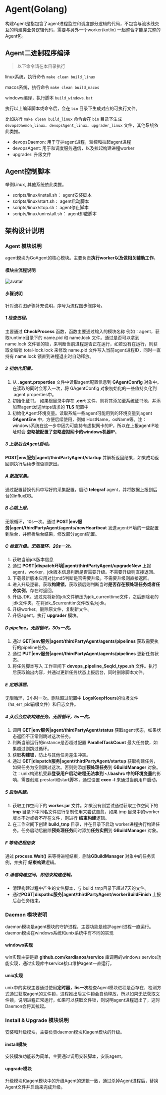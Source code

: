 # Agent(Golang)

构建Agent是指包含了agent进程监控和调度部分逻辑的代码，不包含与流水线交互的构建类业务逻辑代码，需要与另外一个worker(kotlin) 一起整合才能是完整的Agent包。

## Agent二进制程序编译

> 以下命令请在本目录执行

linux系统，执行命令 `make clean build_linux`

macos系统，执行命令 `make clean build_macos`

windows编译，执行脚本 `build_windows.bat`

执行以上编译脚本或命令后，会在 `bin` 目录下生成对应的可执行文件。

比如执行 `make clean build_linux` 命令会在 `bin` 目录下生成 `devopsDaemon_linux`、`devopsAgent_linux`、`upgrader_linux` 文件，其他系统依此类推。

- devopsDaemon: 用于守护agent进程，监控和拉起agent进程
- devopsAgent: 用于和调度服务通信，以及拉起构建进程worker
- upgrader: 升级文件

## Agent控制脚本

举例Linux, 其他系统依此类推。

- scripts/linux/install.sh： agent安装脚本
- scripts/linux/start.sh： agent启动脚本
- scripts/linux/stop.sh： agent停止脚本
- scripts/linux/uninstall.sh： agent卸载脚本


## 架构设计说明
### Agent 模块说明
agent模块为GoAgent的核心模块。主要负责**执行worker以及做相关辅助工作**。
#### 模块主流程说明
![avatar](文档图片/Agent模块流程图.png)
#### 步骤说明
针对流程图步骤补充说明，序号为流程图步骤序号。
##### 1 检查进程。
主要通过 **CheckProcess** 函数，函数主要通过输入的模块名称 例如：agent，获取runtime目录下的 name.pid 和 name.lock 文件。通过是否可以拿到 name.lock 文件锁的锁，来判断当前进程是否正在运行，如若没有在运行，则获取全局锁 total-lock.lock 来修改 name.pid 文件写入当前agent进程ID，同时一直持有 name.lock 锁直到进程退出时自动释放。

##### 2 初始化配置。
1. 从 **.agent.properties** 文件中读取agent配置信息到 **GAgentConfig** 对象中。在读取的同时会写入一次，将 GAgentConfig 对象初始化的一些值持久化到 .agent.properties中。
2. 初始化证书。 如果根目录中存在 **.cert** 文件，则将其添加至系统证书池，并添加至agent发送https请求的 **TLS** 配置中
3. 初始化Agent环境变量。读取系统一些agent可能用到的环境变量到agent **GAgentEnv** 中，方便后续使用，例如 HostName，osName等。注：windows系统在这一步中因为可能持有虚拟网卡的IP，所以在上报agentIP地址时会 **忽略被配置了忽略虚拟网卡的windows机器IP**。

##### 3 上报后台Agent启动。
**POST|env服务|agent/thirdPartyAgent/startup** 并解析返回结果，如果成功返回则执行后续步骤否则退出。

##### A 数据采集。
通过配置替换代码中写好的采集配置，启动 **telegraf** agent，并将数据上报到后台的influxDB。

##### B 心跳上报。
无限循环，10s一次。通过 **POST|env服务|agent/thirdPartyAgent/agents/newHeartbeat** 发送agent环境的一些配置到后台，并解析后台结果，修改部分agent配置。

##### C 检查升级。无限循环，20s一次。
1. 获取当前jdk版本信息
2. 通过 **POST|dispatch环境|agent/thirdPartyAgent/upgradeNew** 上报agent，worker，jdk版本信息判断是否需要升级。不需要升级则直接返回。
3. 下载最新版本应用对比md5判断是否需要升级。不需要升级则直接返回。
4. 进入升级逻辑。获取**构建锁**，获取锁后则判断当时**是否存在预处理任务或者任务实例**，存在时返回。
5. 升级JDK。通过先将新的jdk文件解压为jdk_currenttime文件，之后删除老的jdk文件夹，在将jdk_$currenttim文件改名为jdk。
6. 升级worker。删除原文件，复制新文件。
7. 升级agent。执行 **upgrader** 模块。

##### D pipeline。无限循环，30s一次。
1. 通过 **GET|env服务|agent/thirdPartyAgent/agents/pipelines** 获取需要执行的pipeline任务。
2. 通过 **PUT|env服务|agent/thirdPartyAgent/agents/pipelines** 更新任务状态。
3. 将任务脚本写入 工作空间下 **devops_pipeline_SeqId_type.sh** 文件。执行后获取输出内容，并通过更新任务状态上报后台，同时删除脚本文件。

##### E 定期清理。
无限循环，2小时一次。删除超过配置中 **LogsKeepHours**的垃圾文件（hs_err_pid前缀文件）和日志文件。

##### 4 从后台拉取构建任务。无限循环，5s一次。
1. 调用 **GET|env服务|agent/thirdPartyAgent/status** 获取agent状态，如果状态返回不正常则跳过这次任务。
2. 判断当前运行的instance是否超过配置 **ParallelTaskCount** 最大任务数，如果超过则跳过循环。
3. 获取**构建锁**，防止与其他任务差生冲突。
4. 通过 **GET|dispatch服务|agent/thirdPartyAgent/startup** 获取构建任务，如果任务为空则跳过这次。否则则添加**预处理任务**到 **GBuildManager** 对象。注：unix构建机受**非登录用户启动进程无法拿到 ~/.bashrc 中的环境变量**的影响，需要创建 prestart和start脚本，通过设置 **exec -l** 来通过当前用户启动。

##### 5 启动构建。
1. 获取工作空间下的 **worker.jar** 文件。如果没有则尝试通过获取工作空间下的 **tmp** 目录下中同名文件进行复制使用来尝试自愈，如果 tmp 目录中的worker版本不对或者不存在文件，则进行 **结束构建**逻辑。
2. 在工作空间下创建 **build_tmp** 目录，并在目录下启动 worker进程执行构建任务。任务启动后删除**预处理任务**同时添加**任务实例**到 **GBuildManager** 对象。

##### F 等待进程结束
通过 **process.Wait()** 来等待进程结束，删除**GBuildManager** 对象中的任务实例，并执行 **结束构建**逻辑。
##### G 清理构建空间，即结束构建逻辑。
- 清理构建过程中产生的文件脚本，与 build_tmp目录下超过7天的文件。
- 通过**POST|dispathc服务|agent/thirdPartyAgent/workerBuildFinish** 上报后台任务结束。



### Daemon 模块说明
daemon模块是agent模块的守护进程，主要功能是维护agent进程一直运行。
daemon模块在windows系统和unix系统中有不同的实现
#### windows实现
win实现主要是靠 **github.com/kardianos/service** 库调用的windows service功能实现，通过实现库中service接口维护agent一直运行。
#### unix实现
unix中的实现主要通过使用**定时器，5s一次**检查Agent模块进程是否存在，检测方式通过获取agent的文件锁，进程推出后文件锁会自动释放，所以如果无法获取文件锁，说明进程正常运行，如果可以获取文件锁，则说明agent进程退出了，这时Daemon会将其拉起。

### Install & Upgrade 模块说明
安装和升级模块，主要负责daemon模块和agent模块的升级。
#### install模块
安装模块功能较为简单，主要通过调用安装脚本，安装agent。
#### upgrade模块
升级模块和agent模块中的升级Agent的逻辑一致，通过杀掉Agent进程后，替换Agent文件并启动来完成升级。
